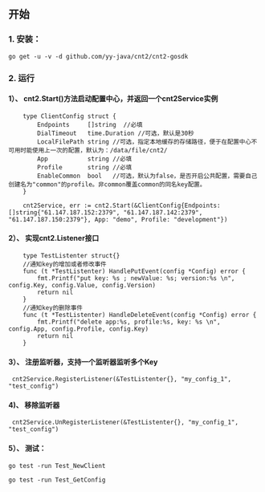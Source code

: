 ## 开始
### 1. 安装：
```
go get -u -v -d github.com/yy-java/cnt2/cnt2-gosdk
```
### 2. 运行
   
#### 1）、 cnt2.Start()方法启动配置中心，并返回一个cnt2Service实例
```
    type ClientConfig struct {
        Endpoints     []string  //必填
        DialTimeout   time.Duration //可选，默认是30秒
        LocalFilePath string //可选，指定本地缓存的存储路径，便于在配置中心不可用时能使用上一次的配置，默认为：/data/file/cnt2/
        App           string //必填
        Profile       string //必填
        EnableCommon  bool   //可选，默认为false，是否开启公共配置，需要自己创建名为"common"的profile。非common覆盖common的同名key配置。
    }

    cnt2Service, err := cnt2.Start(&ClientConfig{Endpoints: []string{"61.147.187.152:2379", "61.147.187.142:2379", "61.147.187.150:2379"}, App: "demo", Profile: "development"})
```

#### 2）、 实现cnt2.Listener接口
```    
    type TestListenter struct{}
    //通知key的增加或者修改事件
    func (t *TestListenter) HandlePutEvent(config *Config) error {
        fmt.Printf("put key: %s ; newValue: %s; version:%s \n", config.Key, config.Value, config.Version)
        return nil
    }
    //通知key的删除事件
    func (t *TestListenter) HandleDeleteEvent(config *Config) error {
        fmt.Printf("delete app:%s, profile:%s, key: %s \n", config.App, config.Profile, config.Key)
        return nil
    }
```
#### 3）、 注册监听器，支持一个监听器监听多个Key
     cnt2Service.RegisterListener(&TestListenter{}, "my_config_1", "test_config")

#### 4)、  移除监听器
     cnt2Service.UnRegisterListener(&TestListenter{}, "my_config_1", "test_config")

#### 5）、 测试：
	
	go test -run Test_NewClient
	
	go test -run Test_GetConfig
    	
